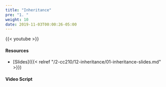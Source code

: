 ```yaml
---
title: "Inheritance"
pre: "1. "
weight: 10
date: 2019-11-03T00:00:26-05:00
---
```


{{< youtube  >}}

#### Resources

* [Slides]({{< relref "/2-cc210/12-inheritance/01-inheritance-slides.md" >}})

#### Video Script
